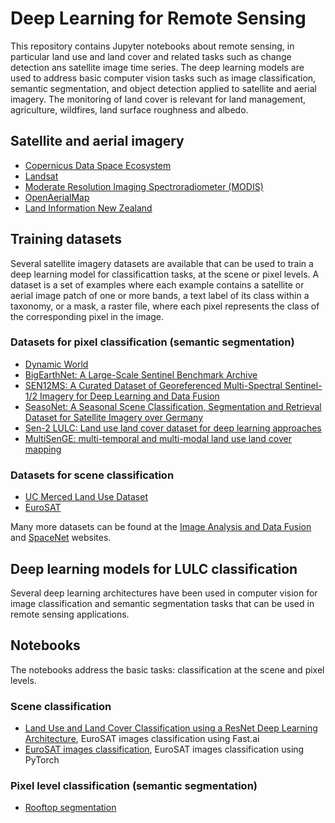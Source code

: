 Deep Learning for Remote Sensing
================================
This repository contains Jupyter notebooks about remote sensing, in particular land use and land cover and related tasks 
such as change detection ans satellite image time series. The deep learning models are used to address basic computer vision
tasks such as image classification, semantic segmentation, and object detection applied to satellite and aerial imagery. The monitoring of land cover is relevant for land management, agriculture, wildfires, land surface roughness and albedo. 

## Satellite and aerial imagery
* [Copernicus Data Space Ecosystem](https://dataspace.copernicus.eu/)
* [Landsat](https://landsat.gsfc.nasa.gov/)
* [Moderate Resolution Imaging Spectroradiometer (MODIS)](https://modis.gsfc.nasa.gov/)
* [OpenAerialMap](https://openaerialmap.org/)
* [Land Information New Zealand](https://data.linz.govt.nz/)

## Training datasets
Several satellite imagery datasets are available that can be used to train a deep learning model for classificattion tasks, at the scene
or pixel levels. A dataset is a set of examples where each example contains a satellite or aerial image patch of one or more bands, a text label of its class within a taxonomy, or a mask, a raster file, where each pixel represents the class of the corresponding pixel in the image.   

### Datasets for pixel classification (semantic segmentation)
* [Dynamic World](https://dynamicworld.app/)
* [BigEarthNet: A Large-Scale Sentinel Benchmark Archive](https://bigearth.net/)
* [SEN12MS: A Curated Dataset of Georeferenced Multi-Spectral Sentinel-1/2 Imagery for Deep Learning and Data Fusion](https://arxiv.org/abs/1906.07789)
* [SeasoNet: A Seasonal Scene Classification, Segmentation and Retrieval Dataset for Satellite Imagery over Germany](https://arxiv.org/abs/2207.09507)
* [Sen-2 LULC: Land use land cover dataset for deep learning approaches](https://www.sciencedirect.com/science/article/pii/S2352340923007953)
* [MultiSenGE: multi-temporal and multi-modal land use land cover mapping](https://multisenge.github.io/)

### Datasets for scene classification
* [UC Merced Land Use Dataset](http://weegee.vision.ucmerced.edu/datasets/landuse.html)
* [EuroSAT](https://github.com/phelber/EuroSAT)

Many more datasets can be found at the [Image Analysis and Data Fusion](https://eod-grss-ieee.com/) and [SpaceNet](https://spacenet.ai/) websites.

## Deep learning models for LULC classification
Several deep learning architectures have been used in computer vision for image classification and semantic segmentation tasks that can be used in remote sensing applications. 

## Notebooks
The notebooks address the basic tasks: classification at the scene and pixel levels.

### Scene classification
* [Land Use and Land Cover Classification using a ResNet Deep Learning Architecture](https://github.com/luigiselmi/copernicus/blob/main/deeplearning_land_use_land_cover_classification.ipynb), EuroSAT images classification using Fast.ai
* [EuroSAT images classification](https://github.com/luigiselmi/machine_learning_notes/blob/main/pml3/eurosat_images_classification.ipynb), EuroSAT images classification using PyTorch

### Pixel level classification (semantic segmentation)
* [Rooftop segmentation](https://github.com/luigiselmi/dl_tensorflow/blob/main/epfl_building_footprints.ipynb)